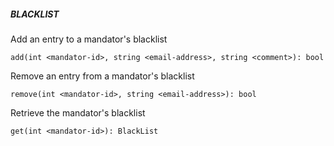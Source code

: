 ##### BLACKLIST

Add an entry to a mandator's blacklist


```
add(int <mandator-id>, string <email-address>, string <comment>): bool
```

Remove an entry from a mandator's blacklist


```
remove(int <mandator-id>, string <email-address>): bool
```

Retrieve the mandator's blacklist


```
get(int <mandator-id>): BlackList
```
